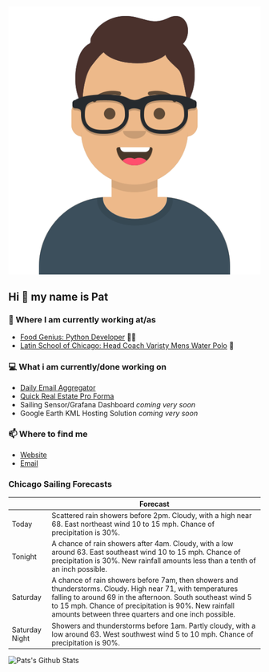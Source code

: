 [![Social banner for p-j-falconer](https://raw.githubusercontent.com/P-J-FALCONER/P-J-FALCONER/master/assets/avataaars.svg)](https://patfalconer.com/)
## Hi :wave: my name is Pat

### 💼 Where I am currently working at/as
- [Food Genius: Python Developer](https://getfoodgenius.com/) 🍔🐍
- [Latin School of Chicago: Head Coach Varisty Mens Water Polo](https://www.latinschool.org/) 🤽


### 💻 What i am currently/done working on
 - [Daily Email Aggregator](https://github.com/P-J-FALCONER/dott_daily_mail)
 - [Quick Real Estate Pro Forma](https://github.com/P-J-FALCONER/henry)
 - Sailing Sensor/Grafana Dashboard *coming very soon*
 - Google Earth KML Hosting Solution *coming very soon*

### 📫 Where to find me
 - [Website](https://patfalconer.com/)
 - [Email](mailto:patrick.j.falconer@gmail.com)


### Chicago Sailing Forecasts
|   | Forecast  |
|---|---|
| Today | Scattered rain showers before 2pm. Cloudy, with a high near 68. East northeast wind 10 to 15 mph. Chance of precipitation is 30%. |
| Tonight | A chance of rain showers after 4am. Cloudy, with a low around 63. East southeast wind 10 to 15 mph. Chance of precipitation is 30%. New rainfall amounts less than a tenth of an inch possible. |
| Saturday | A chance of rain showers before 7am, then showers and thunderstorms. Cloudy. High near 71, with temperatures falling to around 69 in the afternoon. South southeast wind 5 to 15 mph. Chance of precipitation is 90%. New rainfall amounts between three quarters and one inch possible. |
| Saturday Night | Showers and thunderstorms before 1am. Partly cloudy, with a low around 63. West southwest wind 5 to 10 mph. Chance of precipitation is 90%. |

![Pats's Github Stats](https://github-readme-stats.vercel.app/api?username=p-j-falconer&show_icons=true&theme=radical)
